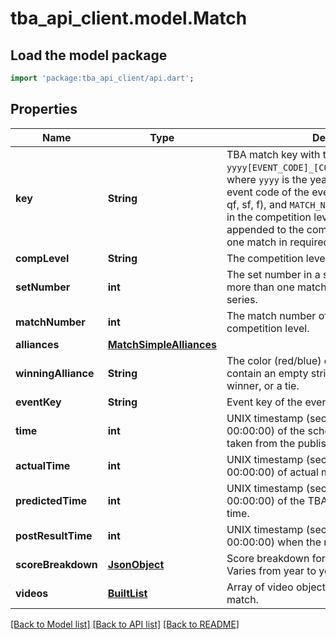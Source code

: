 # tba_api_client.model.Match

## Load the model package
```dart
import 'package:tba_api_client/api.dart';
```

## Properties
Name | Type | Description | Notes
------------ | ------------- | ------------- | -------------
**key** | **String** | TBA match key with the format `yyyy[EVENT_CODE]_[COMP_LEVEL]m[MATCH_NUMBER]`, where `yyyy` is the year, and `EVENT_CODE` is the event code of the event, `COMP_LEVEL` is (qm, ef, qf, sf, f), and `MATCH_NUMBER` is the match number in the competition level. A set number may be appended to the competition level if more than one match in required per set. | 
**compLevel** | **String** | The competition level the match was played at. | 
**setNumber** | **int** | The set number in a series of matches where more than one match is required in the match series. | 
**matchNumber** | **int** | The match number of the match in the competition level. | 
**alliances** | [**MatchSimpleAlliances**](MatchSimpleAlliances.md) |  | [optional] 
**winningAlliance** | **String** | The color (red/blue) of the winning alliance. Will contain an empty string in the event of no winner, or a tie. | [optional] 
**eventKey** | **String** | Event key of the event the match was played at. | 
**time** | **int** | UNIX timestamp (seconds since 1-Jan-1970 00:00:00) of the scheduled match time, as taken from the published schedule. | [optional] 
**actualTime** | **int** | UNIX timestamp (seconds since 1-Jan-1970 00:00:00) of actual match start time. | [optional] 
**predictedTime** | **int** | UNIX timestamp (seconds since 1-Jan-1970 00:00:00) of the TBA predicted match start time. | [optional] 
**postResultTime** | **int** | UNIX timestamp (seconds since 1-Jan-1970 00:00:00) when the match result was posted. | [optional] 
**scoreBreakdown** | [**JsonObject**](.md) | Score breakdown for auto, teleop, etc. points. Varies from year to year. May be null. | [optional] 
**videos** | [**BuiltList<MatchVideos>**](MatchVideos.md) | Array of video objects associated with this match. | [optional] 

[[Back to Model list]](../README.md#documentation-for-models) [[Back to API list]](../README.md#documentation-for-api-endpoints) [[Back to README]](../README.md)


